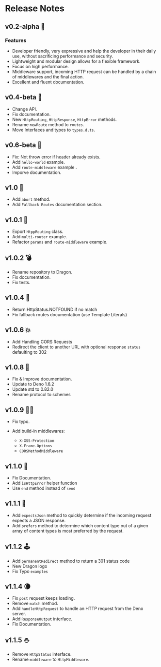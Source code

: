 # Release Notes

## v0.2-alpha 🤖

### Features

- Developer friendly, very expressive and help the developer in their daily use, without sacrificing performance and security.
- Lightweight and modular design allows for a flexible framework.
- Focus on high performance.
- Middleware support, incoming HTTP request can be handled by a chain of middlewares and the final action.
- Excellent and fluent documentation.

## v0.4-beta 🌋

- Change API.
- Fix documentation.
- New `HttpRouting`, `HttpResponse`, `HttpError` methods.
- Rename `newRoute` method to `routes`.
- Move Interfaces and types to `types.d.ts`.

## v0.6-beta 🍄

- Fix: Not throw error if header already exists.
- Add `hello-world` example.
- Add `route-middleware` example .
- Imporve documentation.

## v1.0 🧬

- Add `abort` method.
- Add `Fallback Routes` documentation section.

## v1.0.1 💨

- Export `HtppRouting` class.
- Add `multi-router` example.
- Refactor `params` and `route-middleware` example.

## v1.0.2 💣

- Rename repository to Dragon.
- Fix documentation.
- Fix tests.

## v1.0.4 🎄

- Return HttpStatus.NOTFOUND if no match
- Fix fallback routes documentation (use Template Literals)

## v1.0.6 💥

- Add Handling CORS Requests
- Redirect the client to another URL with optional response `status` defaulting to 302

## v1.0.8 🎃

- Fix & Improve documentation.
- Update to Deno 1.6.2
- Update std to 0.82.0
- Rename protocol to schemes

## v1.0.9 🧙‍♂️

- Fix typo.
- Add build-in middlewares:

  - `X-XSS-Protection`
  - `X-Frame-Options`
  - `CORSMethodMiddleware`

## v1.1.0 🧞

- Fix Documentation.
- Add `isHttpError` helper function
- Use `end` method instead of `send`

## v1.1.1 🚣

- Add `expectsJson` method to quickly determine if the incoming request expects a JSON response.
- Add `prefers` method to determine which content type out of a given array of content types is most preferred by the request.

## v1.1.2 🕹

- Add `permanentRedirect` method to return a 301 status code
- New Dragon logo
- Fix Typo `examples`

## v1.1.4 🌘

- Fix `post` request keeps loading.
- Remove `match` method.
- Add `handleHttpRequest` to handle an HTTP request from the Deno server.
- Add `ResponseOutput` interface.
- Fix Documentation.

## v1.1.5 ⛄

- Remove `HttpStatus` interface.
- Rename `middleware` to `HttpMiddleware`.
